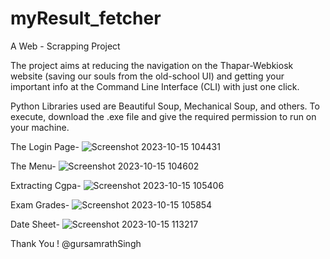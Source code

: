 # myResult_fetcher
A Web - Scrapping Project

The project aims at reducing the navigation on the Thapar-Webkiosk website (saving our souls from the old-school UI) and getting your important info at the Command Line Interface (CLI) with just one click.

Python Libraries used are Beautiful Soup, Mechanical Soup, and others.
To execute, download the .exe file and give the required permission to run on your machine.


The Login Page-
![Screenshot 2023-10-15 104431](https://github.com/gursamrathSingh/myResult_fetcher/assets/126102220/eec59d2d-9598-4b06-828b-f1d9da069557)

The Menu-
![Screenshot 2023-10-15 104602](https://github.com/gursamrathSingh/myResult_fetcher/assets/126102220/62847bc7-9252-4d30-8d55-f471cd500a99)

Extracting Cgpa- 
![Screenshot 2023-10-15 105406](https://github.com/gursamrathSingh/myResult_fetcher/assets/126102220/9f61e7bd-701a-4eec-9c61-c2bf8eb29e72)

Exam Grades-
![Screenshot 2023-10-15 105854](https://github.com/gursamrathSingh/myResult_fetcher/assets/126102220/1c68c729-3bf3-4312-a030-47dfe419cf86)

Date Sheet-
![Screenshot 2023-10-15 113217](https://github.com/gursamrathSingh/myResult_fetcher/assets/126102220/367bc975-5b13-4756-94bd-6119084b5324)


Thank You !
@gursamrathSingh
